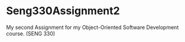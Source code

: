 # Seng330Assignment2
My second Assignment for my Object-Oriented Software Development course. (SENG 330)
